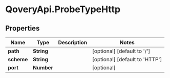 # QoveryApi.ProbeTypeHttp

## Properties

Name | Type | Description | Notes
------------ | ------------- | ------------- | -------------
**path** | **String** |  | [optional] [default to &#39;/&#39;]
**scheme** | **String** |  | [optional] [default to &#39;HTTP&#39;]
**port** | **Number** |  | [optional] 


